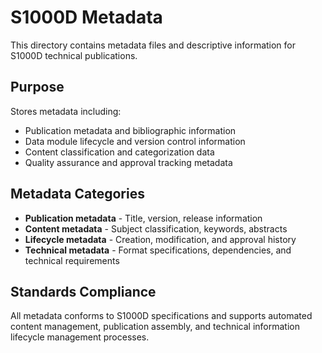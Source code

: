 # S1000D Metadata

This directory contains metadata files and descriptive information for S1000D technical publications.

## Purpose

Stores metadata including:

- Publication metadata and bibliographic information
- Data module lifecycle and version control information
- Content classification and categorization data
- Quality assurance and approval tracking metadata

## Metadata Categories

- **Publication metadata** - Title, version, release information
- **Content metadata** - Subject classification, keywords, abstracts
- **Lifecycle metadata** - Creation, modification, and approval history
- **Technical metadata** - Format specifications, dependencies, and technical requirements

## Standards Compliance

All metadata conforms to S1000D specifications and supports automated content management, publication assembly, and technical information lifecycle management processes.